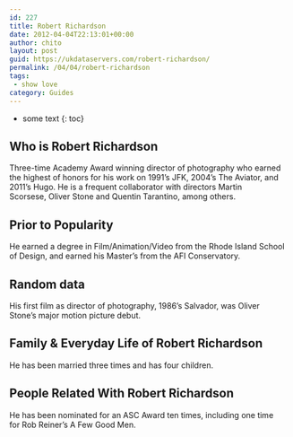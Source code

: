 ```yaml
---
id: 227
title: Robert Richardson
date: 2012-04-04T22:13:01+00:00
author: chito
layout: post
guid: https://ukdataservers.com/robert-richardson/
permalink: /04/04/robert-richardson
tags:
 - show love
category: Guides
---
```


* some text
{: toc}


## Who is  Robert Richardson
                  
                  
                  
Three-time Academy Award winning director of photography who earned the highest of honors for his work on 1991&#8217;s JFK, 2004&#8217;s The Aviator, and 2011&#8217;s Hugo. He is a frequent collaborator with directors Martin Scorsese, Oliver Stone and Quentin Tarantino, among others.
                  
                
                
                
## Prior to Popularity 
                  
                  
                  
He earned a degree in Film/Animation/Video from the Rhode Island School of Design, and earned his Master&#8217;s from the AFI Conservatory.
                  
                
                
                
## Random data 
                  
                  
                  
His first film as director of photography, 1986&#8217;s Salvador, was Oliver Stone&#8217;s major motion picture debut.
                  
                
                
                
## Family & Everyday Life of Robert Richardson
                  
                  
                  
He has been married three times and has four children.
                  
                
                
                
## People Related With  Robert Richardson
                  
                  
                  
He has been nominated for an ASC Award ten times, including one time for Rob Reiner&#8217;s A Few Good Men.
                  
                
              
            
          
          
          
    
    
  
